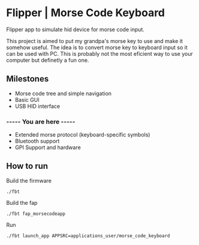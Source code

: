 # Flipper | Morse Code Keyboard
Flipper app to simulate hid device for morse code input. 

This project is aimed to put my grandpa's morse key to use and make it somehow useful. The idea is to convert morse key to keyboard input so it can be used with PC. This is probably not the most eficient way to use your computer but definetly a fun one.

## Milestones
- Morse code tree and simple navigation
- Basic GUI
- USB HID interface

 ### ----- You are here -----

- Extended morse protocol (keyboard-specific symbols)
- Bluetooth support
- GPI Support and hardware

## How to run
Build the firmware

``` ./fbt ```

Build the fap

``` ./fbt fap_morsecodeapp ```

Run 

``` ./fbt launch_app APPSRC=applications_user/morse_code_keyboard ```

